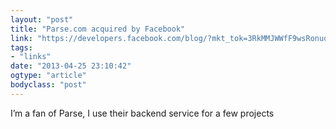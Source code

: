 ```yaml
---
layout: "post"
title: "Parse.com acquired by Facebook"
link: "https://developers.facebook.com/blog/?mkt_tok=3RkMMJWWfF9wsRonuq%2FLZKXonjHpfsX56%2BUlW6G0lMI%2F0ER3fOvrPUfGjI4ATcJkI%2BSLDwEYGJlv6SgFTbHGMblmy7gNUxU%3D"
tags: 
- "links"
date: "2013-04-25 23:10:42"
ogtype: "article"
bodyclass: "post"
---
```


I’m a fan of Parse, I use their backend service for a few projects
